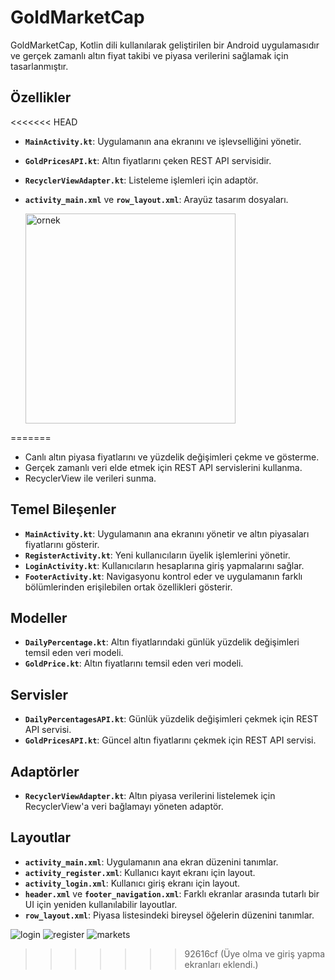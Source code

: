 # GoldMarketCap

GoldMarketCap, Kotlin dili kullanılarak geliştirilen bir Android uygulamasıdır ve gerçek zamanlı altın fiyat takibi ve piyasa verilerini sağlamak için tasarlanmıştır.

## Özellikler

<<<<<<< HEAD
- **`MainActivity.kt`**: Uygulamanın ana ekranını ve işlevselliğini yönetir.
- **`GoldPricesAPI.kt`**: Altın fiyatlarını çeken REST API servisidir.
- **`RecyclerViewAdapter.kt`**: Listeleme işlemleri için adaptör.
- **`activity_main.xml`** ve **`row_layout.xml`**: Arayüz tasarım dosyaları.

  <img width="336" alt="ornek" src="https://github.com/mulosbron/GoldMarketCap/assets/91866065/6e39356a-7caa-45da-bcfe-4a8d8d5bb408">
=======
- Canlı altın piyasa fiyatlarını ve yüzdelik değişimleri çekme ve gösterme.
- Gerçek zamanlı veri elde etmek için REST API servislerini kullanma.
- RecyclerView ile verileri sunma.

## Temel Bileşenler

- **`MainActivity.kt`**: Uygulamanın ana ekranını yönetir ve altın piyasaları fiyatlarını gösterir.
- **`RegisterActivity.kt`**: Yeni kullanıcıların üyelik işlemlerini yönetir.
- **`LoginActivity.kt`**: Kullanıcıların hesaplarına giriş yapmalarını sağlar.
- **`FooterActivity.kt`**: Navigasyonu kontrol eder ve uygulamanın farklı bölümlerinden erişilebilen ortak özellikleri gösterir.

## Modeller

- **`DailyPercentage.kt`**: Altın fiyatlarındaki günlük yüzdelik değişimleri temsil eden veri modeli.
- **`GoldPrice.kt`**: Altın fiyatlarını temsil eden veri modeli.

## Servisler

- **`DailyPercentagesAPI.kt`**: Günlük yüzdelik değişimleri çekmek için REST API servisi.
- **`GoldPricesAPI.kt`**: Güncel altın fiyatlarını çekmek için REST API servisi.

## Adaptörler

- **`RecyclerViewAdapter.kt`**: Altın piyasa verilerini listelemek için RecyclerView'a veri bağlamayı yöneten adaptör.

## Layoutlar

- **`activity_main.xml`**: Uygulamanın ana ekran düzenini tanımlar.
- **`activity_register.xml`**: Kullanıcı kayıt ekranı için layout.
- **`activity_login.xml`**: Kullanıcı giriş ekranı için layout.
- **`header.xml`** ve **`footer_navigation.xml`**: Farklı ekranlar arasında tutarlı bir UI için yeniden kullanılabilir layoutlar.
- **`row_layout.xml`**: Piyasa listesindeki bireysel öğelerin düzenini tanımlar.

![login](https://github.com/mulosbron/komutlar/assets/91866065/7037b31f-ec8f-4070-82e2-803c6732c59b)
![register](https://github.com/mulosbron/komutlar/assets/91866065/0078986c-4edd-454f-af30-70aa9f036b6d)
![markets](https://github.com/mulosbron/komutlar/assets/91866065/00929fb9-f402-4912-8045-6658ee5c8fb4)
>>>>>>> 92616cf (Üye olma ve giriş yapma ekranları eklendi.)
